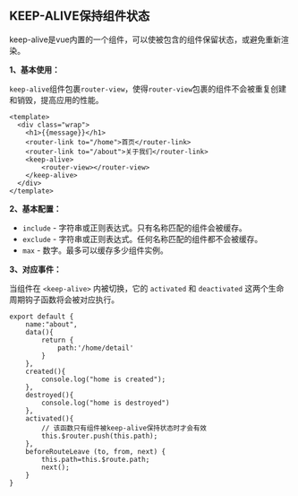 ## KEEP-ALIVE保持组件状态

keep-alive是vue内置的一个组件，可以使被包含的组件保留状态，或避免重新渲染。

**1、基本使用：**

`keep-alive`组件包裹`router-view`，使得`router-view`包裹的组件不会被重复创建和销毁，提高应用的性能。

```vue
<template>
  <div class="wrap">
    <h1>{{message}}</h1>
    <router-link to="/home">首页</router-link>
    <router-link to="/about">关于我们</router-link>
    <keep-alive>
        <router-view></router-view>
    </keep-alive>
  </div>
</template>
```

**2、基本配置：**

- `include` - 字符串或正则表达式。只有名称匹配的组件会被缓存。
- `exclude` - 字符串或正则表达式。任何名称匹配的组件都不会被缓存。
- `max` - 数字。最多可以缓存多少组件实例。

**3、对应事件：**

当组件在 `<keep-alive>` 内被切换，它的 `activated` 和 `deactivated` 这两个生命周期钩子函数将会被对应执行。

```vue
export default {
    name:"about",
    data(){
        return {
            path:'/home/detail'
        }
    },
    created(){
        console.log("home is created");
    },
    destroyed(){
        console.log("home is destroyed")
    },
    activated(){
        // 该函数只有组件被keep-alive保持状态时才会有效
        this.$router.push(this.path);
    },
    beforeRouteLeave (to, from, next) {
        this.path=this.$route.path;
        next();
    }
}
```

